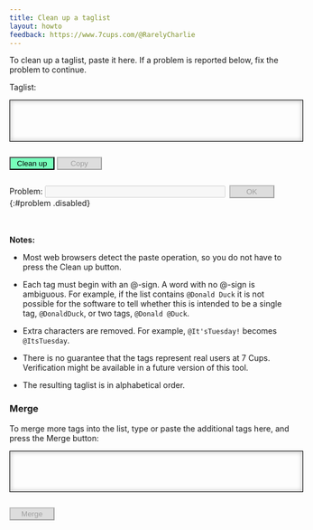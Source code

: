 ```yaml
---
title: Clean up a taglist
layout: howto
feedback: https://www.7cups.com/@RarelyCharlie
---
```

<style>
#list, #list2 {width: 100%; min-height: 4em; border: 1px solid #000; padding: 1ex; font-size: inherit; line-height: 1.15em;
	box-shadow: inset #ccc 0 0 1ex 2px; resize: none; font-family: inherit; user-select: text;}
.bad {background: #6df;}
p[disabled] {color: #aaa;}
#problem-tags {width: 24em; margin-right: 1ex;}
#problem-report {height: 20px;}
#copied {transition: opacity 2s;}
button {min-width: 6em; padding: 2px; background: #7fb; margin: 1em 0 0 0;}
button[disabled] {background: #ddd;}
progress {width: 100%;}
</style>
<script>
Cleanup = {
	timer: 0,
	problems: [
		'Finished.',
		'Two tags or one? Type an @-sign or delete the space.'
		],
		
	clean: function () {
		var list = document.getElementById('list')
		list.removeAttribute('contenteditable')
		
		var t = list.textContent
		t = t.replace(/<[^>]+>/g, '')
		t = t.replace(/[^A-Za-z0-9_ @]/g, '')
		t = t.replace(/@+\s+/g, '@')
		t = t.replace(/([^ ])@/g, '$1 @')
		t = t.replace(/\s+/g, ' ')
		
		var m = /@[^@ ]+\s[^@ ]+/.exec(t)
		if (m) {
			Cleanup.problem(m[0], 1)
			t = t.replace(m[0], '<span class="bad">' + m[0] + '</span>')
			list.innerHTML = t
			}
		else {
			t = t.replace(/[ @]+/g, ' ')
			t = t.split(' ')
			t.sort((a, b) => a.toLowerCase().localeCompare(b.toLowerCase()))

			var dup = 0
			for (let i = 1; i < t.length; ++i)
				if (t[i].toLowerCase() == t[i - 1].toLowerCase()) t[i] = '', ++dup
		
			t = t.filter(n => n.trim() != '')
			t = t.map(n => '@' + n)
			list.textContent = t.join(' ')
			Cleanup.noproblem(dup, t.length)
			}
		document.getElementById('cleanup').disabled = true
		},
		
	copy: function () {
		var t = document.getElementById('list')
		if (document.body.createTextRange) {
			let r = document.body.createTextRange()
			r.moveToElementText(t)
			r.select()
			}
		else if (window.getSelection) {
			let s = window.getSelection()
			let r = document.createRange()
			r.selectNodeContents(t)
			s.removeAllRanges()
			s.addRange(r)
			}

		var ok = document.execCommand('copy')
		if (ok) setTimeout(function () {
			if (document.selection) document.selection.empty()
    		else if (window.getSelection) window.getSelection().removeAllRanges()
			}, 500)
		var c = document.getElementById('copied')
		c.textContent = ok? 'Copied' : 'Oops! Copying failed. Try copying manually.'
		c.style.transition = 'none'
		c.style.opacity = 1
		setTimeout(function () {
			c.style.transition = 'opacity 2s'
			c.style.opacity = 0
			}, ok? 1000 : 2500)
		if (!ok) document.getElementById('copy').disabled = true
		},
	
		
	fix: function () {
		var list = document.getElementById('list'),
			t = list.textContent,
			p = document.getElementById('problem-tags')
		list.textContent = t.replace(this.badtags, p.value)
		this.clean()
		},

	merge: function () {
		var list = document.getElementById('list'),
			list2 = document.getElementById('list2')
		list.textContent += ' ' + list2.textContent
		this.trigger({id: 'list'})
		list2.textContent = ''
		document.getElementById('merge').disabled = true
		},

	noproblem: function (dup, n) {
		document.getElementById('problem').setAttribute('disabled', true)
		document.getElementById('problem-tags').blur()

		var p = document.getElementById('problem-tags')
		p.value = ''
		p.disabled = true

		document.getElementById('problem-report')
			.textContent = this.problems[0] + ' '
			+ (dup == 0? 'No duplicates.' : (dup == 1? '1 duplicate removed.' : dup + ' duplicates removed.'))
			+ ' '
			+ (n == 0? 'No tags remain.' : (n == 1? '1 tag' : n + ' tags'))
			+ ' in the list.'
		document.getElementById('problem-fix').disabled = true
		document.getElementById('copy').disabled = false
		},		
	
	problem: function (tags, type) {
		this.badtags = tags
		document.getElementById('problem').removeAttribute('disabled')
		var p = document.getElementById('problem-tags')
		p.value = tags
		p.removeAttribute('disabled')
		p.focus()
		document.getElementById('problem-report')
			.textContent = this.problems[type]
		document.getElementById('problem-fix').removeAttribute('disabled')
		},
		
	tagskey: function () {
		if (event.keyCode == 13) document.getElementById('problem-fix').click()
		},
	
	trigger: function (list) {
		if (list.id == 'list') {
			if (this.timer) this.timer = clearTimeout(this.timer)
			this.timer = setTimeout(this.clean, 800)
			}
		else { // merge...
			document.getElementById('mergelists').disabled = 
				list.textContent.replace(/[@ ]/g, '') == ''
			}
		}
	}
</script>
To clean up a taglist, paste it here. If a problem is reported below, fix the problem to continue.

Taglist:

<div id="list" contenteditable="true" spellcheck="false" onkeyup="Cleanup.trigger(this)" onpaste="Cleanup.trigger(this)"></div>

<button id="cleanup" onclick="Cleanup.trigger({id: 'list'})">Clean up</button> <button id="copy" onclick="Cleanup.copy()" disabled>Copy</button> <span id="copied"></span>

Problem: <input type="text" id="problem-tags" onkeyup="Cleanup.tagskey()" disabled><button id="problem-fix" onclick="Cleanup.fix()" disabled>OK</button>
{:#problem .disabled}

<p id="problem-report"></p>

**Notes:**

 - Most web browsers detect the paste operation, so you do not have to press the Clean up button.

 - Each tag must begin with an @-sign. A word with no @-sign is ambiguous. For example, if the list contains `@Donald Duck` it is not possible for the software to tell whether this is intended to be a single tag, `@DonaldDuck`, or two tags, `@Donald @Duck`.
 
 - Extra characters are removed. For example, `@It'sTuesday!` becomes `@ItsTuesday`.
 
 - There is no guarantee that the tags represent real users at 7 Cups. Verification might be available in a future version of this tool.
 
 - The resulting taglist is in alphabetical order.
 
### Merge
To merge more tags into the list, type or paste the additional tags here, and press the Merge button:

<div id="list2" contenteditable="true" spellcheck="false" onkeyup="Cleanup.trigger(this)" onpaste="Cleanup.trigger(this)"></div>

<button id="mergelists" onclick="Cleanup.merge()" disabled>Merge</button>
